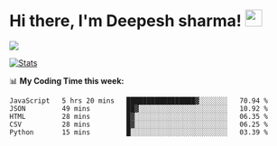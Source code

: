 # Hi there, I'm Deepesh sharma! <img src="https://raw.githubusercontent.com/MartinHeinz/MartinHeinz/master/wave.gif" width="30px">

![](https://camo.githubusercontent.com/992babdffd8c74a1502de375fbdf7e4d54773242/68747470733a2f2f6d656469612e67697068792e636f6d2f6d656469612f53576f536b4e36447854737a71494b4571762f67697068792e676966)

[![Stats](https://github-readme-stats.vercel.app/api?username=deepeshhsharma&show_icons=true&theme=radical)](https://github-readme-stats.vercel.app/api?username=deepeshhsharma&show_icons=true&theme=radical)&nbsp; &nbsp; &nbsp; &nbsp; &nbsp; &nbsp; &nbsp; &nbsp; &nbsp; &nbsp; 

📊 **My Coding Time this week:**
<!--START_SECTION:waka-->
```text
JavaScript   5 hrs 20 mins   █████████████████▓░░░░░░░   70.94 % 
JSON         49 mins         ██▓░░░░░░░░░░░░░░░░░░░░░░   10.92 % 
HTML         28 mins         █▓░░░░░░░░░░░░░░░░░░░░░░░   06.35 % 
CSV          28 mins         █▓░░░░░░░░░░░░░░░░░░░░░░░   06.25 % 
Python       15 mins         █░░░░░░░░░░░░░░░░░░░░░░░░   03.39 % 
```
<!--END_SECTION:waka-->
